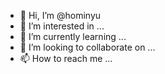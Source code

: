 - 👋 Hi, I’m @hominyu
- 👀 I’m interested in ...
- 🌱 I’m currently learning ...
- 💞️ I’m looking to collaborate on ...
- 📫 How to reach me ...

<!---
hominyu/hominyu is a ✨ special ✨ repository because its `README.md` (this file) appears on your GitHub profile.
You can click the Preview link to take a look at your changes.
--->
